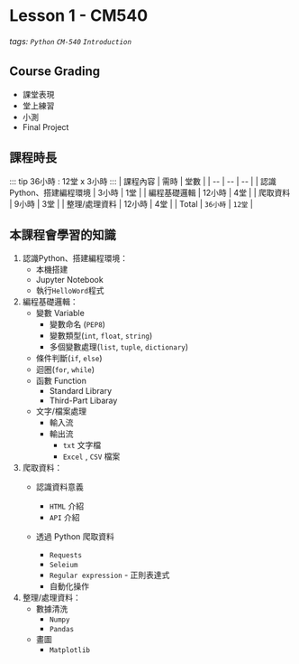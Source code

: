 # Lesson 1 - CM540
###### tags: `Python` `CM-540` `Introduction`

## Course Grading
- 課堂表現
- 堂上練習
- 小測
- Final Project

## 課程時長
:::  tip
36小時 : 12堂 x 3小時
:::
| 課程內容 | 需時 | 堂數 |
| -- | -- | -- |
| 認識Python、搭建編程環境 | 3小時 | 1堂 |
| 編程基礎邏輯  | 12小時 | 4堂 |
| 爬取資料   | 9小時 | 3堂 |
| 整理/處理資料 | 12小時 | 4堂 |
| Total | `36小時` | `12堂` |



## 本課程會學習的知識
1. 認識Python、搭建編程環境：
    - 本機搭建
    - Jupyter Notebook
    - 執行`HelloWord`程式
2. 編程基礎邏輯：
    - 變數 Variable 
        - 變數命名 (`PEP8`)
        - 變數類型(`int`, `float`, `string`)
        - 多個變數處理(`list`, `tuple`, `dictionary`)
    - 條件判斷(`if`, `else`)
    - 迴圈(`for`, `while`)
    - 函數 Function
        - Standard Library
        - Third-Part Libaray
    - 文字/檔案處理
        - 輸入流
        - 輸出流
            - `txt` 文字檔
            - `Excel` , `CSV` 檔案
3. 爬取資料： 
    - 認識資料意義
        - `HTML` 介紹
        - `API` 介紹
        
    - 透過 Python 爬取資料 
        - `Requests`
        - `Seleium`
        - `Regular expression` - 正則表達式 
        - 自動化操作
4. 整理/處理資料：
    - 數據清洗
        - `Numpy`
        - `Pandas`
    - 畫圖
        - `Matplotlib`
    
